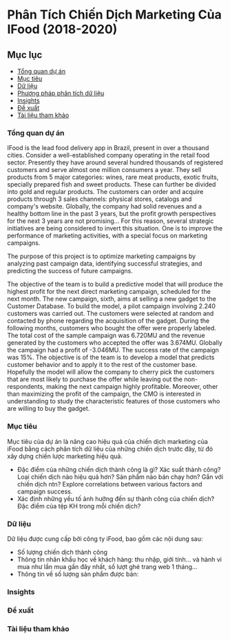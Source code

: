 # Phân Tích Chiến Dịch Marketing Của IFood (2018-2020)

## Mục lục

- [Tổng quan dự án](#tổng-quan-dự-án)
- [Mục tiêu](#mục-tiêu)
- [Dữ liệu](#dữ-liệu)
- [Phương pháp phân tích dữ liệu](#phương-pháp-phân-tích-dữ-liệu)
- [Insights](#insights)
- [Đề xuất](#đề-xuất)
- [Tài liệu tham khảo](#tài-liệu-tham-khảo)

### Tổng quan dự án
IFood is the lead food delivery app in Brazil, present in over a thousand cities.
Consider a well-established company operating in the retail food sector. Presently they have around several hundred thousands of registered customers and serve almost one million consumers a year. They sell products from 5 major categories: wines, rare meat products, exotic fruits, specially prepared fish and sweet products. These can further be divided into gold and regular products. The customers can order and acquire products through 3 sales channels: physical stores, catalogs and company's website. Globally, the company had solid revenues and a healthy bottom line in the past 3 years, but the profit growth perspectives for the next 3 years are not promising... For this reason, several strategic initiatives are being considered to invert this situation. One is to improve the performance of marketing activities, with a special focus on marketing campaigns.

The purpose of this project is to optimize marketing campaigns by analyzing past campaign data, identifying successful strategies, and predicting the success of future campaigns.

The objective of the team is to build a predictive model that will produce the highest profit for the next direct marketing campaign, scheduled for the next month. The new campaign, sixth, aims at selling a new gadget to the Customer Database. To build the model, a pilot campaign involving 2.240 customers was carried out. The customers were selected at random and contacted by phone regarding the acquisition of the gadget. During the following months, customers who bought the offer were properly labeled. The total cost of the sample campaign was 6.720MU and the revenue generated by the customers who accepted the offer was 3.674MU. Globally the campaign had a profit of -3.046MU. The success rate of the campaign was 15%. The objective is of the team is to develop a model that predicts customer behavior and to apply it to the rest of the customer base. Hopefully the model will allow the company to cherry pick the customers that are most likely to purchase the offer while leaving out the non-respondents, making the next campaign highly profitable. Moreover, other than maximizing the profit of the campaign, the CMO is interested in understanding to study the characteristic features of those customers who are willing to buy the gadget.

### Mục tiêu

Mục tiêu của dự án là nâng cao hiệu quả của chiến dịch marketing của iFood bằng cách phân tích dữ liệu của những chiến dịch trước đây, từ đó xây dựng chiến lược marketing hiệu quả.

- Đặc điểm của những chiến dịch thành công là gì? Xác suất thành công? 
Loại chiến dịch nào hiệu quả hơn? 
Sản phẩm nào bán chạy hơn? Gắn với chiến dịch ntn?
Explore correlations between various factors and campaign success.
- Xác định những yếu tố ảnh hưởng đến sự thành công của chiến dịch?
Đặc điểm của tệp KH trong mỗi chiến dịch?

### Dữ liệu

Dữ liệu được cung cấp bởi công ty iFood, bao gồm các nội dung sau:
- Số lượng chiến dịch thành công
- Thông tin nhân khẩu học về khách hàng: thu nhập, giới tính... và hành vi mua như lần mua gần đây nhất, số lượt ghé trang web 1 tháng...
- Thông tin về số lượng sản phẩm được bán:

### Insights

### Đề xuất

### Tài liệu tham khảo
